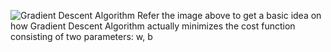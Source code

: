 ![Gradient Descent Algorithm](https://github.com/AmartyaSrkr/Gradient-Descent-Algorithm-implementation-using-Python-Library-Numpy-/assets/124020826/6e69c96d-692d-4e50-9019-a9679e9334b0)
Refer the image above to get a basic idea on how Gradient Descent Algorithm actually minimizes the cost function consisting of two parameters: w, b
